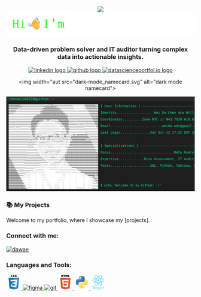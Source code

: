 <div align="center">
  <img height="150" src="/Portfolio Items/github-profile gif.gif"  />
  <br>
  <img src="/Portfolio Items/github-typewriter generator gif.gif"  />

  <h3>Data-driven problem solver and IT auditor turning complex data into actionable insights.</h3>

<!-- Dynamic shields.io badges -->
<!-- LinkedIn shields.io badge -->
<a href="http://linkedin.com/in/dawae"><img src="https://img.shields.io/static/v1?message=LinkedIn&logo=linkedin&label=&color=0077B5&logoColor=white&labelColor=&style=for-the-badge" height="25" alt="linkedin logo" /> </a><!-- GitHub shields.io badge --><a href="https://github.com/chenweida6220"><img src="https://img.shields.io/static/v1?message=My%20GitHub%20Projects&logo=github&label=&color=181717&logoColor=white&style=for-the-badge" height="25" alt="github logo" /> </a><!-- datascienceportofol.io shields.io badge --><a href="https://www.datascienceportfol.io/weidawdc"><img src="https://img.shields.io/static/v1?message=DataSciencePortfol.io&logo=google-chrome&label=&color=0A66C2&logoColor=white&style=for-the-badge" height="25" alt="datascienceportfol.io logo" /> </a>

<img width="aut src="dark-mode_namecard.svg" alt="dark mode namecard">

  <picture>
    <img alt="light mode (default) namecard svg" src="dark-mode_namecard.svg">
    <source media="(prefers-color-scheme: dark)" srcset="dark-mode_namecard.svg">
  </picture>
</div>

### 📚 My Projects
Welcome to my portfolio, where I showcase my [projects].

<h3 align="left">Connect with me:</h3>
<p align="left">
<a href="https://linkedin.com/in/dawae" target="blank"><img align="center" src="https://raw.githubusercontent.com/rahuldkjain/github-profile-readme-generator/master/src/images/icons/Social/linked-in-alt.svg" alt="dawae" height="30" width="40" /></a>
</p>

<h3 align="left">Languages and Tools:</h3>
<p align="left"> <a href="https://www.w3schools.com/css/" target="_blank" rel="noreferrer"> <img src="https://raw.githubusercontent.com/devicons/devicon/master/icons/css3/css3-original-wordmark.svg" alt="css3" width="40" height="40"/> </a> <a href="https://www.figma.com/" target="_blank" rel="noreferrer"> <img src="https://www.vectorlogo.zone/logos/figma/figma-icon.svg" alt="figma" width="40" height="40"/> </a> <a href="https://git-scm.com/" target="_blank" rel="noreferrer"> <img src="https://www.vectorlogo.zone/logos/git-scm/git-scm-icon.svg" alt="git" width="40" height="40"/> </a> <a href="https://www.w3.org/html/" target="_blank" rel="noreferrer"> <img src="https://raw.githubusercontent.com/devicons/devicon/master/icons/html5/html5-original-wordmark.svg" alt="html5" width="40" height="40"/> </a> <a href="https://www.python.org" target="_blank" rel="noreferrer"> <img src="https://raw.githubusercontent.com/devicons/devicon/master/icons/python/python-original.svg" alt="python" width="40" height="40"/> </a> <a href="https://reactjs.org/" target="_blank" rel="noreferrer"> <img src="https://raw.githubusercontent.com/devicons/devicon/master/icons/react/react-original-wordmark.svg" alt="react" width="40" height="40"/> </a> </p>
